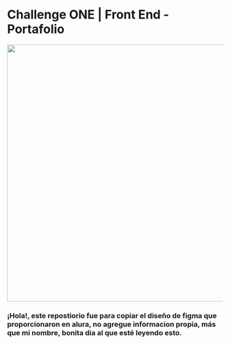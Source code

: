 # Challenge ONE | Front End -  Portafolio

<p align="center" >
     <img width="600" heigth="600" src="https://user-images.githubusercontent.com/101413385/169097543-d5ada41e-7db8-481d-9d89-cef4efdf7e05.png">
</p>


### ¡Hola!, este repostiorio fue para copiar el diseño de figma que proporcionaron en alura, no agregue informacion propia, más que mi nombre, bonita dia al que esté leyendo esto.


